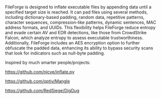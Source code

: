 FileForge is designed to inflate executable files by appending data until a specified target size is reached. It can pad files using several methods, including dictionary-based padding, random data, repetitive patterns, character sequences, compression-like patterns, dynamic sentences, MAC address formats, and UUIDs. This flexibility helps FileForge reduce entropy and evade certain AV and EDR detections, like those from CrowdStrike Falcon, which analyze entropy to assess executable trustworthiness. Additionally, FileForge includes an AES encryption option to further obfuscate the padded data, enhancing its ability to bypass security scans that look for indicators such as null-byte padding.

Inspired by much smarter people/projects:

https://github.com/njcve/inflate.py

https://github.com/optiv/Mangle

https://github.com/RedSiege/DigDug
